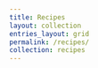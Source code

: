 ```yaml
---
title: Recipes
layout: collection
entries_layout: grid
permalink: /recipes/
collection: recipes
---
```


